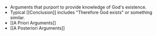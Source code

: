 - Arguments that purport to provide knowledge of God's existence.
- Typical [[Conclusion]] includes "Therefore God exists" or something similar.
- [[A Priori Arguments]]
- [[A Posteriori Arguments]]

